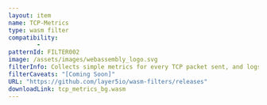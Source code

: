 ```yaml
---
layout: item
name: TCP-Metrics
type: wasm filter
compatibility:
        - 
patternId: FILTER002
image: /assets/images/webassembly_logo.svg
filterInfo: Collects simple metrics for every TCP packet sent, and logs it down.
filterCaveats: "[Coming Soon]"
URL: "https://github.com/layer5io/wasm-filters/releases"
downloadLink: tcp_metrics_bg.wasm
---
```

